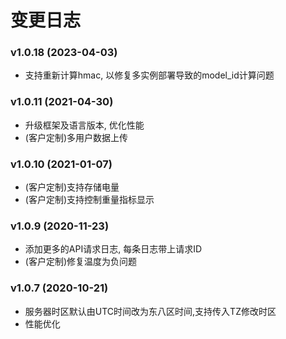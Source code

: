 # 变更日志

### v1.0.18 (2023-04-03)
+ 支持重新计算hmac, 以修复多实例部署导致的model_id计算问题
### v1.0.11 (2021-04-30)
+ 升级框架及语言版本, 优化性能
+ (客户定制)多用户数据上传
### v1.0.10 (2021-01-07)
+ (客户定制)支持存储电量
+ (客户定制)支持控制重量指标显示

### v1.0.9 (2020-11-23)
+ 添加更多的API请求日志, 每条日志带上请求ID
+ (客户定制)修复温度为负问题

### v1.0.7 (2020-10-21)
+ 服务器时区默认由UTC时间改为东八区时间,支持传入TZ修改时区
+ 性能优化

